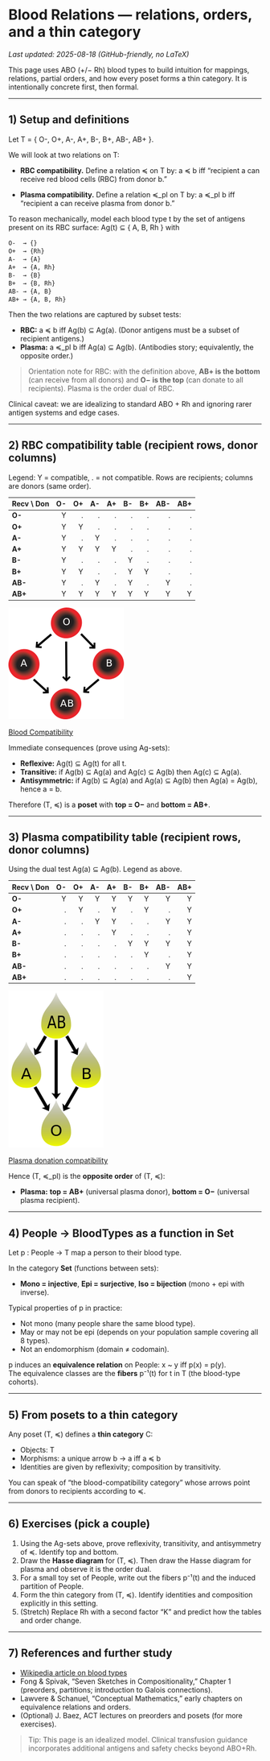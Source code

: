 # Blood Relations — relations, orders, and a thin category

_Last updated: 2025-08-18 (GitHub-friendly, no LaTeX)_

This page uses ABO (+/− Rh) blood types to build intuition for mappings, relations, partial orders, and how every poset forms a thin category. It is intentionally concrete first, then formal.

---

## 1) Setup and definitions

Let
T = { O-, O+, A-, A+, B-, B+, AB-, AB+ }.

We will look at two relations on T:

- **RBC compatibility.** Define a relation ≼ on T by:
  a ≼ b  iff “recipient a can receive red blood cells (RBC) from donor b.”

- **Plasma compatibility.** Define a relation ≼_pl on T by:
  a ≼_pl b  iff “recipient a can receive plasma from donor b.”

To reason mechanically, model each blood type t by the set of antigens present on its RBC surface:
Ag(t) ⊆ { A, B, Rh } with
```
O-  → {}
O+  → {Rh}
A-  → {A}
A+  → {A, Rh}
B-  → {B}
B+  → {B, Rh}
AB- → {A, B}
AB+ → {A, B, Rh}
```

Then the two relations are captured by subset tests:

- **RBC:** a ≼ b  iff  Ag(b) ⊆ Ag(a).  (Donor antigens must be a subset of recipient antigens.)
- **Plasma:** a ≼_pl b  iff  Ag(a) ⊆ Ag(b).  (Antibodies story; equivalently, the opposite order.)

> Orientation note for RBC: with the definition above, **AB+ is the bottom** (can receive from all donors) and **O− is the top** (can donate to all recipients). Plasma is the order dual of RBC.

Clinical caveat: we are idealizing to standard ABO + Rh and ignoring rarer antigen systems and edge cases.

---

## 2) RBC compatibility table (recipient rows, donor columns)

Legend: Y = compatible, . = not compatible. Rows are recipients; columns are donors (same order).

| Recv \ Don | O- | O+ | A- | A+ | B- | B+ | AB- | AB+ |
|---|---:|---:|---:|---:|---:|---:|---:|---:|
| **O-**  | Y | . | . | . | . | . | . | . |
| **O+**  | Y | Y | . | . | . | . | . | . |
| **A-**  | Y | . | Y | . | . | . | . | . |
| **A+**  | Y | Y | Y | Y | . | . | . | . |
| **B-**  | Y | . | . | . | Y | . | . | . |
| **B+**  | Y | Y | . | . | Y | Y | . | . |
| **AB-** | Y | . | Y | . | Y | . | Y | . |
| **AB+** | Y | Y | Y | Y | Y | Y | Y | Y |

![](art/Blood_Compatibility.png)

[Blood Compatibility](https://en.wikipedia.org/wiki/Blood_type#/media/File:Blood_Compatibility.svg)

Immediate consequences (prove using Ag-sets):
- **Reflexive:** Ag(t) ⊆ Ag(t) for all t.
- **Transitive:** if Ag(b) ⊆ Ag(a) and Ag(c) ⊆ Ag(b) then Ag(c) ⊆ Ag(a).
- **Antisymmetric:** if Ag(b) ⊆ Ag(a) and Ag(a) ⊆ Ag(b) then Ag(a) = Ag(b), hence a = b.

Therefore (T, ≼) is a **poset** with **top = O−** and **bottom = AB+**.

---

## 3) Plasma compatibility table (recipient rows, donor columns)

Using the dual test Ag(a) ⊆ Ag(b). Legend as above.

| Recv \ Don | O- | O+ | A- | A+ | B- | B+ | AB- | AB+ |
|---|---:|---:|---:|---:|---:|---:|---:|---:|
| **O-**  | Y | Y | Y | Y | Y | Y | Y | Y |
| **O+**  | . | Y | . | Y | . | Y | . | Y |
| **A-**  | . | . | Y | Y | . | . | Y | Y |
| **A+**  | . | . | . | Y | . | . | . | Y |
| **B-**  | . | . | . | . | Y | Y | Y | Y |
| **B+**  | . | . | . | . | . | Y | . | Y |
| **AB-** | . | . | . | . | . | . | Y | Y |
| **AB+** | . | . | . | . | . | . | . | Y |

![](art/Plasma_donation_compatibility_path.png)

[Plasma donation compatibility](https://en.wikipedia.org/wiki/File:Plasma_donation_compatibility_path.svg)


Hence (T, ≼_pl) is the **opposite order** of (T, ≼):
- **Plasma:** **top = AB+** (universal plasma donor), **bottom = O−** (universal plasma recipient).

---

## 4) People → BloodTypes as a function in Set

Let p : People → T map a person to their blood type.

In the category **Set** (functions between sets):
- **Mono = injective**, **Epi = surjective**, **Iso = bijection** (mono + epi with inverse).

Typical properties of p in practice:
- Not mono (many people share the same blood type).
- May or may not be epi (depends on your population sample covering all 8 types).
- Not an endomorphism (domain ≠ codomain).

p induces an **equivalence relation** on People:
x ~ y iff p(x) = p(y).  
The equivalence classes are the **fibers** p⁻¹(t) for t in T (the blood-type cohorts).

---

## 5) From posets to a thin category

Any poset (T, ≼) defines a **thin category** C:
- Objects: T
- Morphisms: a unique arrow b → a iff a ≼ b
- Identities are given by reflexivity; composition by transitivity.

You can speak of “the blood-compatibility category” whose arrows point from donors to recipients according to ≼.

---

## 6) Exercises (pick a couple)

1) Using the Ag-sets above, prove reflexivity, transitivity, and antisymmetry of ≼. Identify top and bottom.
2) Draw the **Hasse diagram** for (T, ≼). Then draw the Hasse diagram for plasma and observe it is the order dual.
3) For a small toy set of People, write out the fibers p⁻¹(t) and the induced partition of People.
4) Form the thin category from (T, ≼). Identify identities and composition explicitly in this setting.
5) (Stretch) Replace Rh with a second factor “K” and predict how the tables and order change.

---

## 7) References and further study

- [Wikipedia article on blood types](https://en.wikipedia.org/wiki/Blood_type)
- Fong & Spivak, “Seven Sketches in Compositionality,” Chapter 1 (preorders, partitions; introduction to Galois connections).
- Lawvere & Schanuel, “Conceptual Mathematics,” early chapters on equivalence relations and orders.
- (Optional) J. Baez, ACT lectures on preorders and posets (for more exercises).

> Tip: This page is an idealized model. Clinical transfusion guidance incorporates additional antigens and safety checks beyond ABO+Rh.
